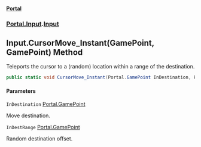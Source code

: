 #### [Portal](index.md 'index')
### [Portal.Input](Portal.Input.md 'Portal.Input').[Input](Portal.Input.Input.md 'Portal.Input.Input')

## Input.CursorMove_Instant(GamePoint, GamePoint) Method

Teleports the cursor to a (random) location within a range of the destination.

```csharp
public static void CursorMove_Instant(Portal.GamePoint InDestination, Portal.GamePoint InDestRange);
```
#### Parameters

<a name='Portal.Input.Input.CursorMove_Instant(Portal.GamePoint,Portal.GamePoint).InDestination'></a>

`InDestination` [Portal.GamePoint](https://docs.microsoft.com/en-us/dotnet/api/Portal.GamePoint 'Portal.GamePoint')

Move destination.

<a name='Portal.Input.Input.CursorMove_Instant(Portal.GamePoint,Portal.GamePoint).InDestRange'></a>

`InDestRange` [Portal.GamePoint](https://docs.microsoft.com/en-us/dotnet/api/Portal.GamePoint 'Portal.GamePoint')

Random destination offset.